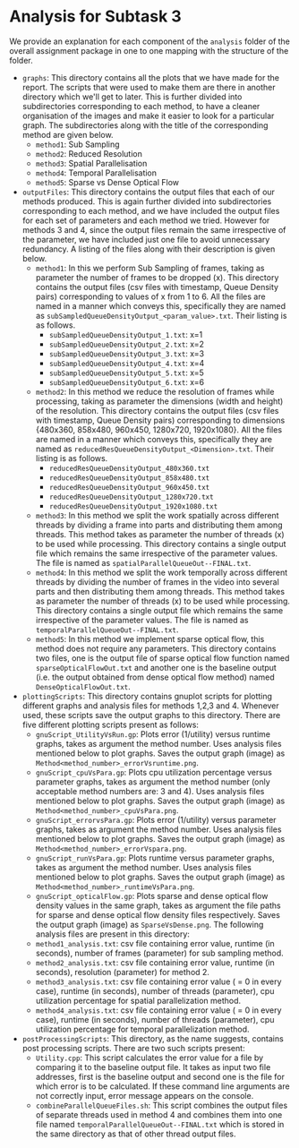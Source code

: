 # Analysis for Subtask 3
We provide an explanation for each component of the `analysis` folder of the overall assignment package in one to one mapping with the structure of the folder.
- `graphs`: This directory contains all the plots that we have made for the report. The scripts that were used to make them are there in another directory which we'll get to later. This is further divided into subdirectories corresponding to each method, to have a cleaner organisation of the images and make it easier to look for a particular graph. The subdirectories along with the title of the corresponding method are given below.
    - `method1`: Sub Sampling
    - `method2`: Reduced Resolution
    - `method3`: Spatial Parallelisation
    - `method4`: Temporal Parallelisation
    - `method5`: Sparse vs Dense Optical Flow
- `outputFiles`: This directory contains the output files that each of our methods produced. This is again further divided into subdirectories corresponding to each method, and we have included the output files for each set of parameters and each method we tried. However for methods 3 and 4, since the output files remain the same irrespective of the parameter, we have included just one file to avoid unnecessary redundancy. A listing of the files along with their description is given below.
    - `method1`: In this we perform Sub Sampling of frames, taking as parameter the number of frames to be dropped (x). This directory contains the output files (csv files with timestamp, Queue Density pairs) corresponding to values of x from 1 to 6. All the files are named in a manner which conveys this, specifically they are named as `subSampledQueueDensityOutput_<param_value>.txt`. Their listing is as follows.
        - `subSampledQueueDensityOutput_1.txt`: x=1
        - `subSampledQueueDensityOutput_2.txt`: x=2
        - `subSampledQueueDensityOutput_3.txt`: x=3
        - `subSampledQueueDensityOutput_4.txt`: x=4
        - `subSampledQueueDensityOutput_5.txt`: x=5
        - `subSampledQueueDensityOutput_6.txt`: x=6
    - `method2`: In this method we reduce the resolution of frames while processing, taking as parameter the dimensions (width and height) of the resolution. This directory contains the output files (csv files with timestamp, Queue Density pairs) corresponding to dimensions {480x360, 858x480, 960x450, 1280x720, 1920x1080}. All the files are named in a manner which conveys this, specifically they are named as `reducedResQueueDensityOutput_<Dimension>.txt`. Their listing is as follows.
        - `reducedResQueueDensityOutput_480x360.txt`
        - `reducedResQueueDensityOutput_858x480.txt`
        - `reducedResQueueDensityOutput_960x450.txt`
        - `reducedResQueueDensityOutput_1280x720.txt`
        - `reducedResQueueDensityOutput_1920x1080.txt`
    - `method3`: In this method we split the work spatially across different threads by dividing a frame into parts and distributing them among threads. This method takes as parameter the number of threads (x) to be used while processing. This directory contains a single output file which remains the same irrespective of the parameter values. The file is named as `spatialParallelQueueOut--FINAL.txt`.
    - `method4`: In this method we split the work temporally across different threads by dividing the number of frames in the video into several parts and then distributing them among threads. This method takes as parameter the number of threads (x) to be used while processing. This directory contains a single output file which remains the same irrespective of the parameter values. The file is named as `temporalParallelQueueOut--FINAL.txt`.
    - `method5`: In this method we implement sparse optical flow, this method does not require any parameters. This directory contains two files, one is the output file of sparse optical flow function named `sparseOpticalFlowOut.txt` and another one is the baseline output (i.e. the output obtained from dense optical flow method) named `DenseOpticalFlowOut.txt`.
- `plottingScripts`: This directory contains gnuplot scripts for plotting different graphs and analysis files for methods 1,2,3 and 4. Whenever used, these scripts save the output graphs to this directory. There are five different plotting scripts present as follows:
    - `gnuScript_UtilityVsRun.gp`: Plots error (1/utility) versus runtime graphs, takes as argument the method number. Uses analysis files mentioned below to plot graphs. Saves the output graph (image) as `Method<method_number>_errorVsruntime.png`.
    - `gnuScript_cpuVsPara.gp`: Plots cpu utilization percentage versus parameter graphs, takes as argument the method number (only acceptable method numbers are: 3 and 4). Uses analysis files mentioned below to plot graphs. Saves the output graph (image) as `Method<method_number>_cpuVsPara.png`.
    - `gnuScript_errorvsPara.gp`: Plots error (1/utility) versus parameter graphs, takes as argument the method number. Uses analysis files mentioned below to plot graphs. Saves the output graph (image) as `Method<method_number>_errorVspara.png`.
    - `gnuScript_runVsPara.gp`: Plots runtime versus parameter graphs, takes as argument the method number. Uses analysis files mentioned below to plot graphs. Saves the output graph (image) as `Method<method_number>_runtimeVsPara.png`.
    - `gnuScript_opticalFlow.gp`: Plots sparse and dense optical flow density values in the same graph, takes as argument the file paths for sparse and dense optical flow density files respectively. Saves the output graph (image) as `SparseVsDense.png`.
    The following analysis files are present in this directory:
    - `method1_analysis.txt`: csv file containing error value, runtime (in seconds), number of frames (parameter) for sub sampling method.
    - `method2_analysis.txt`: csv file containing error value, runtime (in seconds), resolution (parameter) for method 2.
    - `method3_analysis.txt`: csv file containing error value ( = 0 in every case), runtime (in seconds), number of threads (parameter), cpu utilization percentage for spatial parallelization method.
    - `method4_analysis.txt`: csv file containing error value ( = 0 in every case), runtime (in seconds), number of threads (parameter), cpu utilization percentage for temporal parallelization method.
- `postProcessingScripts`: This directory, as the name suggests, contains post processing scripts. There are two such scripts present:
    - `Utility.cpp`: This script calculates the error value for a file by comparing it to the baseline output file. It takes as input two file addresses, first is the baseline output and second one is the file for which error is to be calculated. If these command line arguments are not correctly input, error message appears on the console.
    - `combineParallelQueueFiles.sh`: This script combines the output files of separate threads used in method 4 and combines them into one file named `temporalParallelQueueOut--FINAL.txt` which is stored in the same directory as that of other thread output files.
